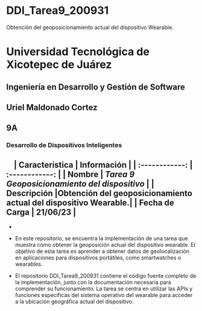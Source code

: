 # DDI_Tarea9_200931
Obtención del geoposicionamiento actual del dispositivo Wearable.
# Universidad Tecnológica de Xicotepec de Juárez

## Ingeniería en Desarrollo y Gestión de Software
## Uriel Maldonado Cortez
## 9A
### Desarrollo de Dispositivos Inteligentes

&nbsp;
&nbsp;
|  Característica |  Información |
| :------------: | :------------: |
| Nombre | **Tarea 9* Geoposicionamiento del dispositivo* |
| Descripción  |Obtención del geoposicionamiento actual del dispositivo Wearable.|
|  Fecha de Carga | 21/06/23  |
-
-
 - En este repositorio, se encuentra la implementación de una tarea que muestra cómo obtener la geoposición 
actual del dispositivo wearable. El objetivo de esta tarea es aprender a obtener datos de geolocalización 
en aplicaciones para dispositivos portátiles, como smartwatches o wearables.

 - El repositorio DDI_Tarea9_200931 contiene el código fuente completo de la implementación, junto con la 
documentación necesaria para comprender su funcionamiento. La tarea se centra en utilizar las APIs y funciones 
específicas del sistema operativo del wearable para acceder a la ubicación geográfica actual del dispositivo.
